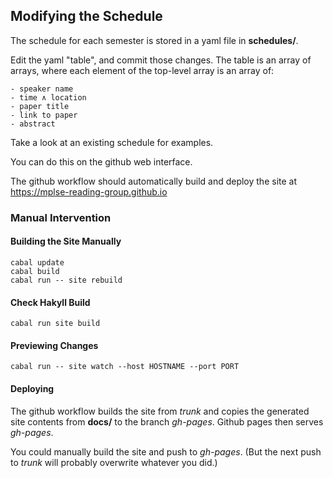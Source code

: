 ## Modifying the Schedule
The schedule for each semester is stored in a yaml file in **schedules/**.

Edit the yaml "table", and commit those changes.
The table is an array of arrays, where each element of the top-level array is an array of:
```
- speaker name
- time ∧ location
- paper title
- link to paper
- abstract
```
Take a look at an existing schedule for examples.

You can do this on the github web interface.

The github workflow should automatically build and deploy the site at
<https://mplse-reading-group.github.io>
### Manual Intervention
#### Building the Site Manually
    cabal update
    cabal build
    cabal run -- site rebuild
#### Check Hakyll Build
    cabal run site build
#### Previewing Changes
    cabal run -- site watch --host HOSTNAME --port PORT
#### Deploying
The github workflow builds the site from *trunk* and copies the generated site contents from **docs/** to the branch *gh-pages*.
Github pages then serves *gh-pages*.

You could manually build the site and push to *gh-pages*.
(But the next push to *trunk* will probably overwrite whatever you did.)

